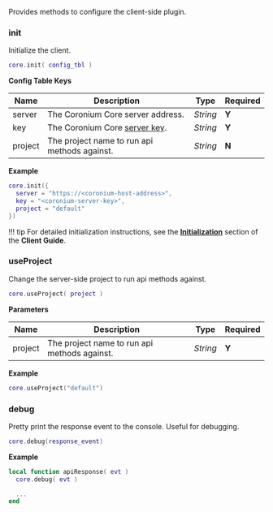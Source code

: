 Provides methods to configure the client-side plugin.

### init

Initialize the client.

```lua
core.init( config_tbl )
```

__Config Table Keys__

|Name|Description|Type|Required|
|----|-----------|----|--------|
|server|The Coronium Core server address.|_String_|__Y__|
|key|The Coronium Core [server key](/server-guide/#server-key).|_String_|__Y__|
|project|The project name to run api methods against.|_String_|__N__|

__Example__

```lua
core.init({
  server = "https://<coronium-host-address>",
  key = "<coronium-server-key>",
  project = "default"
})
```

!!! tip
    For detailed initialization instructions, see the __[Initialization](/client-guide/#initialization)__ section of the __Client Guide__.

### useProject

Change the server-side project to run api methods against.

```lua
core.useProject( project )
```

__Parameters__

|Name|Description|Type|Required|
|----|-----------|----|--------|
|project|The project name to run api methods against.|_String_|__Y__|

__Example__

```lua
core.useProject("default")
```

### debug

Pretty print the response event to the console. Useful for debugging.

```lua
core.debug(response_event)
```

__Example__

```lua
local function apiResponse( evt )
  core.debug( evt )

  ...
end
```
